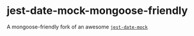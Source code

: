 # jest-date-mock-mongoose-friendly

A mongoose-friendly fork of an awesome [`jest-date-mock`](https://github.com/hustcc/jest-date-mock)
